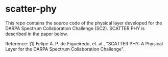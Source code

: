 # scatter-phy
This repo contains the source code of the physical layer developed for the DARPA Spectrum Collaboration Challenge (SC2).
SCATTER PHY is described in the paper below.

Reference:
[1] Felipe A. P. de Figueiredo, et. al., "SCATTER PHY: A Physical Layer for the DARPA Spectrum Collaboration Challenge".
